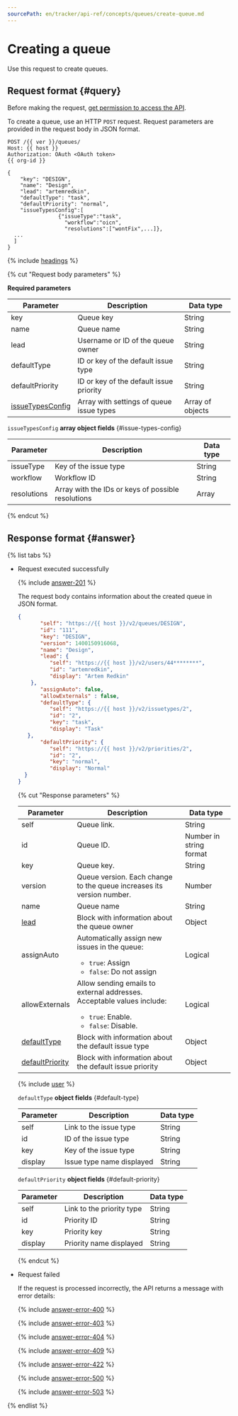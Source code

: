 ```yaml
---
sourcePath: en/tracker/api-ref/concepts/queues/create-queue.md
---
```

# Creating a queue

Use this request to create queues.

## Request format {#query}

Before making the request, [get permission to access the API](../access.md).

To create a queue, use an HTTP `POST` request. Request parameters are provided in the request body in JSON format.

```
POST /{{ ver }}/queues/
Host: {{ host }}
Authorization: OAuth <OAuth token>
{{ org-id }}

{
    "key": "DESIGN",
    "name": "Design",
    "lead": "artemredkin",
    "defaultType": "task",
    "defaultPriority": "normal",
    "issueTypesConfig":[
                {"issueType":"task",
                  "workflow":"oicn",
                  "resolutions":["wontFix",...]},
  ...
  ]
}
```

{% include [headings](../../../_includes/tracker/api/headings.md) %}

{% cut "Request body parameters" %}

**Required parameters**

| Parameter | Description | Data type |
----- | ----- | -----
| key | Queue key | String |
| name | Queue name | String |
| lead | Username or ID of the queue owner | String |
| defaultType | ID or key of the default issue type | String |
| defaultPriority | ID or key of the default issue priority | String |
| [issueTypesConfig](#issue-types-config) | Array with settings of queue issue types | Array of objects |

`issueTypesConfig` **array object fields** {#issue-types-config}

| Parameter | Description | Data type |
----- | ----- | -----
| issueType | Key of the issue type | String |
| workflow | Workflow ID | String |
| resolutions | Array with the IDs or keys of possible resolutions | Array |

{% endcut %}

## Response format {#answer}

{% list tabs %}

- Request executed successfully

   {% include [answer-201](../../../_includes/tracker/api/answer-201.md) %}

   The request body contains information about the created queue in JSON format.

   ```json
   {
          "self": "https://{{ host }}/v2/queues/DESIGN",
          "id": "111",
          "key": "DESIGN",
          "version": 1400150916068,
          "name": "Design",
          "lead": {
             "self": "https://{{ host }}/v2/users/44********",
             "id": "artemredkin",
             "display": "Artem Redkin"
       },
          "assignAuto": false,
          "allowExternals" : false,
          "defaultType": {
             "self": "https://{{ host }}/v2/issuetypes/2",
             "id": "2",
             "key": "task",
             "display": "Task"
      },
          "defaultPriority": {
             "self": "https://{{ host }}/v2/priorities/2",
             "id": "2",
             "key": "normal",
             "display": "Normal"
     }
   }
   ```

   {% cut "Response parameters" %}

   | Parameter | Description | Data type |
   ----- | ----- | -----
   | self | Queue link. | String |
   | id | Queue ID. | Number in string format |
   | key | Queue key. | String |
   | version | Queue version. Each change to the queue increases its version number. | Number |
   | name | Queue name | String |
   | [lead](#lead) | Block with information about the queue owner | Object |
   | assignAuto | Automatically assign new issues in the queue:<ul><li>`true`: Assign</li><li>`false`: Do not assign</li></ul> | Logical |
   | allowExternals | Allow sending emails to external addresses. Acceptable values include:<ul><li>`true`: Enable.</li><li>`false`: Disable.</li></ul> | Logical |
   | [defaultType](#default-type) | Block with information about the default issue type | Object |
   | [defaultPriority](#default-priority) | Block with information about the default issue priority | Object |

   {% include [user](../../../_includes/tracker/api/user.md) %}

   `defaultType` **object fields** {#default-type}

   | Parameter | Description | Data type |
   ----- | ----- | -----
   | self | Link to the issue type | String |
   | id | ID of the issue type | String |
   | key | Key of the issue type | String |
   | display | Issue type name displayed | String |

   `defaultPriority` **object fields** {#default-priority}

   | Parameter | Description | Data type |
   ----- | ----- | -----
   | self | Link to the priority type | String |
   | id | Priority ID | String |
   | key | Priority key | String |
   | display | Priority name displayed | String |

   {% endcut %}

- Request failed

   If the request is processed incorrectly, the API returns a message with error details:

   {% include [answer-error-400](../../../_includes/tracker/api/answer-error-400.md) %}

   {% include [answer-error-403](../../../_includes/tracker/api/answer-error-403.md) %}

   {% include [answer-error-404](../../../_includes/tracker/api/answer-error-404.md) %}

   {% include [answer-error-409](../../../_includes/tracker/api/answer-error-409.md) %}

   {% include [answer-error-422](../../../_includes/tracker/api/answer-error-422.md) %}

   {% include [answer-error-500](../../../_includes/tracker/api/answer-error-500.md) %}

   {% include [answer-error-503](../../../_includes/tracker/api/answer-error-503.md) %}

{% endlist %}